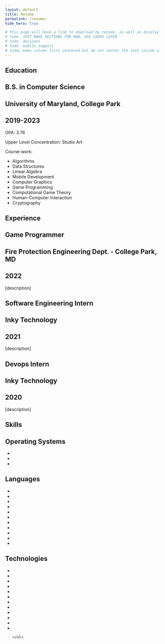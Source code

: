 ```yaml
---
layout: default
title: Resume
permalink: /resume/
hide_hero: true

# This page will have a link to download my resume, as well as display the website version
# todo: JUST MAKE SECTIONS FOR NOW, USE CARDS LATER
# todo: devicons
# todo: mobile support
# todoL make column lists centered but do not center the text inside of them
---
```


<link rel="stylesheet" href="https://cdn.jsdelivr.net/gh/devicons/devicon@v2.15.1/devicon.min.css">

<body>

<section class="section">
    <h1 class="title">Education</h1>
    <h2 class="subtitle">
        B.S. in Computer Science 
    </h2>
    <h2 class="subtitle right-align">
        University of Maryland, College Park
    </h2>
    <h2 class="subtitle">
        2019-2023
    </h2>
    <p>GPA: 3.76</p>
    <p>Upper Level Concentration: Studio Art</p>
    <p>Course work:</p>
    <ul class="column-list">
        <li>Algorithms</li>
        <li>Data Structures</li>
        <li>Linear Algebra</li>
        <li>Mobile Development</li>
        <li>Computer Graphics</li>
        <li>Game Programming</li>
        <li>Computational Game Theory</li>
        <li>Human-Computer Interaction</li>
        <li>Cryptography</li>
    </ul>

</section>

<section class="section">
    <h1 class="title">Experience</h1>
    <h2 class="subtitle">
        Game Programmer
    </h2>
    <h2 class="subtitle">
        Fire Protection Engineering Dept. - College Park, MD
    </h2>
    <h2 class="subtitle">
        2022
    </h2>
    <p>
        [description]
    </p>
    <!-- experience section 2-->
    <h2 class="subtitle">
        Software Engineering Intern
    </h2>
    <h2 class="subtitle">
        Inky Technology
    </h2>
    <h2 class="subtitle">
        2021
    </h2>
    <p>
        [description]
    </p>
    <!-- experience section 3-->
    <h2 class="subtitle">
        Devops Intern
    </h2>
    <h2 class="subtitle">
        Inky Technology
    </h2>
    <h2 class="subtitle">
        2020
    </h2>
    <p>
        [description]
    </p>
</section>

<section class="section">
    <h1 class="title">Skills</h1>
    <h2>
        Operating Systems
    </h2>
    <ul class="icon-list">
        <li><i class="devicon-windows8-original"></i></li>
        <li><i class="devicon-unix-original"></i></li>
        <li><i class="devicon-apple-original"></i></li>
    </ul>
    <h2>
        Languages
    </h2>
    <ul class="icon-list">
    <!--  Python, Java,, C#, C, Swift, Rust, Bash, Ruby, JavaScript, OCaml, HTML/CSS-->
        <li><i class="devicon-python-plain"></i></li>
        <li><i class="devicon-java-plain"></i></li>
        <li><i class="devicon-csharp-plain"></i></li>
        <li><i class="devicon-c-plain"></i></li>
        <li><i class="devicon-swift-plain"></i></li>
        <li><i class="devicon-rust-plain"></i></li>
        <li><i class="devicon-bash-plain"></i></li>
        <li><i class="devicon-ruby-plain"></i></li>
        <li><i class="devicon-javascript-plain"></i></li>
        <li><i class="devicon-ocaml-plain"></i></li>
        <li><i class="devicon-html5-plain"></i></li>
    </ul>
    <h2>
        Technologies
    </h2>
    <ul class="icon-list">
    <!--  GitHub, Unity, Godot, Adobe Creative Cloud, Maya, Fusion, Arduino, Processing
Jupyter Notebooks, XCode -->
        <li><i class="devicon-git-plain"></i></li>
        <li><i class="devicon-github-original"></i></li>
        <li><i class="devicon-unity-original"></i></li>
        <li><i class="devicon-godot-plain"></i></li>
        <li><i class="devicon-photoshop-plain"></i></li>
        <li><i class="devicon-illustrator-plain"></i></li>
        <li><i class="devicon-maya-plain"></i></li>
        <li><i class="devicon-fusion-plain"></i></li>
        <li><i class="devicon-arduino-plain"></i></li>
        <li><i class="devicon-processing-plain"></i></li>
        <li><i class="devicon-jupyter-plain"></i></li>
        <li><i class="devicon-xcode-plain"></i></li>
        
    </ul>
    
</section>

</body>
